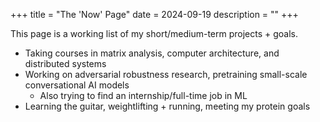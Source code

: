 +++
title = "The 'Now' Page"
date = 2024-09-19
description = ""
+++

This page is a working list of my short/medium-term projects + goals.

- Taking courses in matrix analysis, computer architecture, and distributed systems
- Working on adversarial robustness research, pretraining small-scale conversational AI models
    - Also trying to find an internship/full-time job in ML
- Learning the guitar, weightlifting + running, meeting my protein goals
